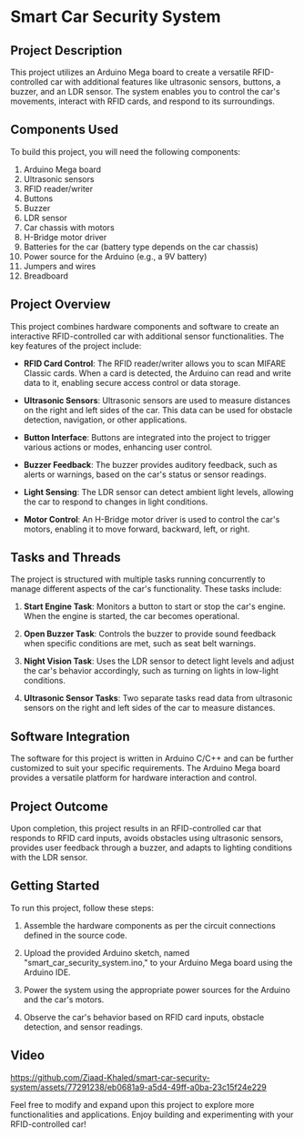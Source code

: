 # Smart Car Security System

## Project Description

This project utilizes an Arduino Mega board to create a versatile RFID-controlled car with additional features like ultrasonic sensors, buttons, a buzzer, and an LDR sensor. The system enables you to control the car's movements, interact with RFID cards, and respond to its surroundings.

## Components Used

To build this project, you will need the following components:

1. Arduino Mega board
2. Ultrasonic sensors
3. RFID reader/writer
4. Buttons
5. Buzzer
6. LDR sensor
7. Car chassis with motors
8. H-Bridge motor driver
9. Batteries for the car (battery type depends on the car chassis)
10. Power source for the Arduino (e.g., a 9V battery)
11. Jumpers and wires
12. Breadboard

## Project Overview

This project combines hardware components and software to create an interactive RFID-controlled car with additional sensor functionalities. The key features of the project include:

- **RFID Card Control**: The RFID reader/writer allows you to scan MIFARE Classic cards. When a card is detected, the Arduino can read and write data to it, enabling secure access control or data storage.

- **Ultrasonic Sensors**: Ultrasonic sensors are used to measure distances on the right and left sides of the car. This data can be used for obstacle detection, navigation, or other applications.

- **Button Interface**: Buttons are integrated into the project to trigger various actions or modes, enhancing user control.

- **Buzzer Feedback**: The buzzer provides auditory feedback, such as alerts or warnings, based on the car's status or sensor readings.

- **Light Sensing**: The LDR sensor can detect ambient light levels, allowing the car to respond to changes in light conditions.

- **Motor Control**: An H-Bridge motor driver is used to control the car's motors, enabling it to move forward, backward, left, or right.

## Tasks and Threads

The project is structured with multiple tasks running concurrently to manage different aspects of the car's functionality. These tasks include:

1. **Start Engine Task**: Monitors a button to start or stop the car's engine. When the engine is started, the car becomes operational.

2. **Open Buzzer Task**: Controls the buzzer to provide sound feedback when specific conditions are met, such as seat belt warnings.

3. **Night Vision Task**: Uses the LDR sensor to detect light levels and adjust the car's behavior accordingly, such as turning on lights in low-light conditions.

4. **Ultrasonic Sensor Tasks**: Two separate tasks read data from ultrasonic sensors on the right and left sides of the car to measure distances.

## Software Integration

The software for this project is written in Arduino C/C++ and can be further customized to suit your specific requirements. The Arduino Mega board provides a versatile platform for hardware interaction and control.

## Project Outcome

Upon completion, this project results in an RFID-controlled car that responds to RFID card inputs, avoids obstacles using ultrasonic sensors, provides user feedback through a buzzer, and adapts to lighting conditions with the LDR sensor.

## Getting Started

To run this project, follow these steps:

1. Assemble the hardware components as per the circuit connections defined in the source code.

2. Upload the provided Arduino sketch, named "smart_car_security_system.ino," to your Arduino Mega board using the Arduino IDE.

3. Power the system using the appropriate power sources for the Arduino and the car's motors.

4. Observe the car's behavior based on RFID card inputs, obstacle detection, and sensor readings.

## Video


https://github.com/Ziaad-Khaled/smart-car-security-system/assets/77291238/eb0681a9-a5d4-49ff-a0ba-23c15f24e229



Feel free to modify and expand upon this project to explore more functionalities and applications. Enjoy building and experimenting with your RFID-controlled car!
